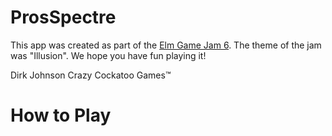 # ProsSpectre

This app was created as part of the [Elm Game Jam 6](https://itch.io/jam/elm-game-jam-6). The theme of the jam was "Illusion". We hope you have fun playing it!

Dirk Johnson
Crazy Cockatoo Games™

# How to Play
